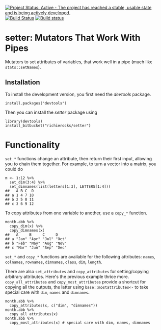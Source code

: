 [![Project Status: Active - The project has reached a stable, usable state and is being actively developed.](http://www.repostatus.org/badges/0.1.0/active.svg)](http://www.repostatus.org/#active)
[![Build Status](https://semaphoreci.com/api/v1/richierocks/setter/branches/master/badge.svg)](https://semaphoreci.com/richierocks/setter)
[![Build status](https://ci.appveyor.com/api/projects/status/vtihvx16tsl1xngc?svg=true)](https://ci.appveyor.com/project/richierocks/setter)

# setter: Mutators That Work With Pipes

Mutators to set attributes of variables, that work well in a pipe (much like `stats::setNames`).

## Installation

To install the development version, you first need the *devtools* package.

```{r}
install.packages("devtools")
```

Then you can install the *setter* package using

```{r}
library(devtools)
install_bitbucket("richierocks/setter")
```

# Functionality

`set_*` functions change an attribute, then return their first input, allowing you to chain them together.  For example, to turn a vector into a matrix, you could do

```{r}
m <- 1:12 %>%
  set_dim(3:4) %>%
  set_dimnames(list(letters[1:3], LETTERS[1:4])) 
##   A B C  D
## a 1 4 7 10
## b 2 5 8 11
## c 3 6 9 12
```

To copy attributes from one variable to another, use a `copy_*` function.

```{r}
month.abb %>%
  copy_dim(x) %>%
  copy_dimnames(x)
##   A     B     C     D    
## a "Jan" "Apr" "Jul" "Oct"
## b "Feb" "May" "Aug" "Nov"
## c "Mar" "Jun" "Sep" "Dec"
```
`set_*` and `copy_*` functions are available for the following attributes: `names`, `colnames`, `rownames`, `dimnames`, `class`, `dim`, `length`.

There are also  `set_attributes` and `copy_attributes` for setting/copying arbitrary attributes.  Here's the previous example thrice more. `copy_all_attributes` and `copy_most_attributes` provide a shortcut for copying all the outputs, the latter using `base::mostattributes<-` to take special care with `dim`, `names` and `dimnames`.

```{r}
month.abb %>%
  copy_attributes(x, c("dim", "dimnames"))
month.abb %>%
  copy_all_attributes(x) 
month.abb %>%
  copy_most_attributes(x) # special care with dim, names, dimnames
```

  

